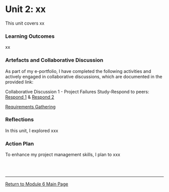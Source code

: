 # Unit 2: xx

This unit covers xx

### Learning Outcomes
xx

### Artefacts and Collaborative Discussion 
As part of my e-portfolio, I have completed the following activities and actively engaged in collaborative discussions, which are documented in the provided link:

Collaborative Discussion 1 - Project Failures Study-Respond to peers: [Respond 1](SSD_Unit02_Respond1.pdf) & [Respond 2](SSD_Unit02_Respond2.pdf)

[Requirements Gathering](SSD_Unit02_Activity.md)

### Reflections
In this unit, I explored xxx
### Action Plan
To enhance my project management skills, I plan to xxx

<br><br>

---

[Return to Module 6 Main Page](SSD_main.md)
